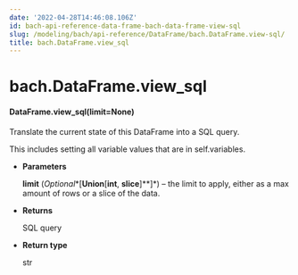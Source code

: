 ```yaml
---
date: '2022-04-28T14:46:08.106Z'
id: bach-api-reference-data-frame-bach-data-frame-view-sql
slug: /modeling/bach/api-reference/DataFrame/bach.DataFrame.view-sql/
title: bach.DataFrame.view_sql
---
```


# bach.DataFrame.view_sql


#### DataFrame.view_sql(limit=None)
Translate the current state of this DataFrame into a SQL query.

This includes setting all variable values that are in self.variables.


* **Parameters**

    **limit** (*Optional**[**Union**[**int**, **slice**]**]*) – the limit to apply, either as a max amount of rows or a slice of the data.



* **Returns**

    SQL query



* **Return type**

    str


<!-- !! processed by numpydoc !! -->
